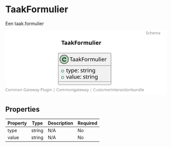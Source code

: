 # TaakFormulier

Een taak.formulier

![Class Diagram](https://github.com/CommonGateway/CustomerInteractionBundle/blob/redesign/docs/schema/klant.taak.formulier.svg)

## Properties

| Property | Type | Description | Required |
|----------|------|-------------|----------|
| type | string | N/A | No |
| value | string | N/A | No |
